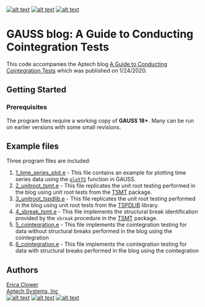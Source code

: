 [![alt text][1.1]][1]
[![alt text][2.1]][2]
[![alt text][3.1]][3]

# GAUSS blog: A Guide to Conducting Cointegration Tests
This code accompanies the Aptech blog [A Guide to Conducting Cointegration Tests](https://www.aptech.com/?p=21405&preview=true) which was published on 1/24/2020.

## Getting Started
### Prerequisites
The program files require a working copy of **GAUSS 18+**. Many can be run on earlier versions with some small revisions.

## Example files
Three program files are included:
1. [1_time_series_plot.e](examples/1_time_series_plot.e) - This file contains an example for plotting time series data using the [`plotTS`](https://docs.aptech.com/gauss/CR-plotTS.html) function in GAUSS.
2. [2_unitroot_tsmt.e](examples/2_unitroot_tsmt.e) - This file replicates the unit root testing performed in the blog using unit root tests from the [TSMT](https://store.aptech.com/gauss-applications-category/time-series-mt.html) package.
3. [3_unitroot_tspdlib.e](examples/3_unitroot_tspdlib.e) - This file replicates the unit root testing performed in the blog using unit root tests from the [TSPDLIB](https://github.com/aptech/tspdlib) library.
4. [4_sbreak_tsmt.e](examples/4_sbreak_tsmt.e) - This file implements the structural break identification provided by the `sbreak` procedure in the [TSMT](https://store.aptech.com/gauss-applications-category/time-series-mt.html) package.
5. [5_cointegration.e](examples/5_cointegration.e) - This file implements the cointegration testing for data without structural breaks performed in the blog using the cointegration
5. [6_cointegration.e](examples/6_cointegration_sb.e) - This file implements the cointegration testing for data with structural breaks performed in the blog using the cointegration

## Authors
[Erica Clower](mailto:erica@aptech.com)  
[Aptech Systems, Inc](https://www.aptech.com/)  
[![alt text][1.1]][1]
[![alt text][2.1]][2]
[![alt text][3.1]][3]

<!-- links to social media icons -->
[1.1]: https://www.aptech.com/wp-content/uploads/2019/02/fb.png (Visit Aptech Facebook)
[2.1]: https://www.aptech.com/wp-content/uploads/2019/02/gh.png (Aptech Github)
[3.1]: https://www.aptech.com/wp-content/uploads/2019/02/li.png (Find us on LinkedIn)

<!-- links to your social media accounts -->
[1]: https://www.facebook.com/GAUSSAptech/
[2]: https://github.com/aptech
[3]: https://linkedin.com/in/ericaclower
<!-- Please don't remove this: Grab your social icons from https://github.com/carlsednaoui/gitsocial -->
